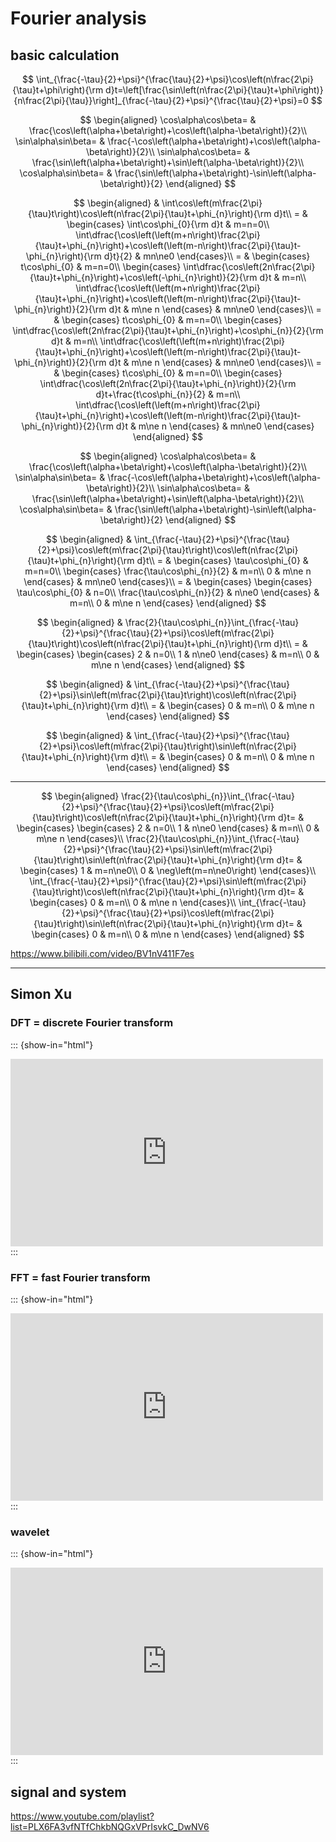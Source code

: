 # Fourier analysis

## basic calculation

$$
\int_{\frac{-\tau}{2}+\psi}^{\frac{\tau}{2}+\psi}\cos\left(n\frac{2\pi}{\tau}t+\phi\right){\rm d}t=\left[\frac{\sin\left(n\frac{2\pi}{\tau}t+\phi\right)}{n\frac{2\pi}{\tau}}\right]_{\frac{-\tau}{2}+\psi}^{\frac{\tau}{2}+\psi}=0
$$

$$
\begin{aligned}
\cos\alpha\cos\beta= & \frac{\cos\left(\alpha+\beta\right)+\cos\left(\alpha-\beta\right)}{2}\\
\sin\alpha\sin\beta= & \frac{-\cos\left(\alpha+\beta\right)+\cos\left(\alpha-\beta\right)}{2}\\
\sin\alpha\cos\beta= & \frac{\sin\left(\alpha+\beta\right)+\sin\left(\alpha-\beta\right)}{2}\\
\cos\alpha\sin\beta= & \frac{\sin\left(\alpha+\beta\right)-\sin\left(\alpha-\beta\right)}{2}
\end{aligned}
$$

$$
\begin{aligned}
 & \int\cos\left(m\frac{2\pi}{\tau}t\right)\cos\left(n\frac{2\pi}{\tau}t+\phi_{n}\right){\rm d}t\\
= & \begin{cases}
\int\cos\phi_{0}{\rm d}t & m=n=0\\
\int\dfrac{\cos\left(\left(m+n\right)\frac{2\pi}{\tau}t+\phi_{n}\right)+\cos\left(\left(m-n\right)\frac{2\pi}{\tau}t-\phi_{n}\right){\rm d}t}{2} & mn\ne0
\end{cases}\\
= & \begin{cases}
t\cos\phi_{0} & m=n=0\\
\begin{cases}
\int\dfrac{\cos\left(2n\frac{2\pi}{\tau}t+\phi_{n}\right)+\cos\left(-\phi_{n}\right)}{2}{\rm d}t & m=n\\
\int\dfrac{\cos\left(\left(m+n\right)\frac{2\pi}{\tau}t+\phi_{n}\right)+\cos\left(\left(m-n\right)\frac{2\pi}{\tau}t-\phi_{n}\right)}{2}{\rm d}t & m\ne n
\end{cases} & mn\ne0
\end{cases}\\
= & \begin{cases}
t\cos\phi_{0} & m=n=0\\
\begin{cases}
\int\dfrac{\cos\left(2n\frac{2\pi}{\tau}t+\phi_{n}\right)+\cos\phi_{n}}{2}{\rm d}t & m=n\\
\int\dfrac{\cos\left(\left(m+n\right)\frac{2\pi}{\tau}t+\phi_{n}\right)+\cos\left(\left(m-n\right)\frac{2\pi}{\tau}t-\phi_{n}\right)}{2}{\rm d}t & m\ne n
\end{cases} & mn\ne0
\end{cases}\\
= & \begin{cases}
t\cos\phi_{0} & m=n=0\\
\begin{cases}
\int\dfrac{\cos\left(2n\frac{2\pi}{\tau}t+\phi_{n}\right)}{2}{\rm d}t+\frac{t\cos\phi_{n}}{2} & m=n\\
\int\dfrac{\cos\left(\left(m+n\right)\frac{2\pi}{\tau}t+\phi_{n}\right)+\cos\left(\left(m-n\right)\frac{2\pi}{\tau}t-\phi_{n}\right)}{2}{\rm d}t & m\ne n
\end{cases} & mn\ne0
\end{cases}
\end{aligned}
$$

$$
\begin{aligned}
\cos\alpha\cos\beta= & \frac{\cos\left(\alpha+\beta\right)+\cos\left(\alpha-\beta\right)}{2}\\
\sin\alpha\sin\beta= & \frac{-\cos\left(\alpha+\beta\right)+\cos\left(\alpha-\beta\right)}{2}\\
\sin\alpha\cos\beta= & \frac{\sin\left(\alpha+\beta\right)+\sin\left(\alpha-\beta\right)}{2}\\
\cos\alpha\sin\beta= & \frac{\sin\left(\alpha+\beta\right)-\sin\left(\alpha-\beta\right)}{2}
\end{aligned}
$$

$$
\begin{aligned}
 & \int_{\frac{-\tau}{2}+\psi}^{\frac{\tau}{2}+\psi}\cos\left(m\frac{2\pi}{\tau}t\right)\cos\left(n\frac{2\pi}{\tau}t+\phi_{n}\right){\rm d}t\\
= & \begin{cases}
\tau\cos\phi_{0} & m=n=0\\
\begin{cases}
\frac{\tau\cos\phi_{n}}{2} & m=n\\
0 & m\ne n
\end{cases} & mn\ne0
\end{cases}\\
= & \begin{cases}
\begin{cases}
\tau\cos\phi_{0} & n=0\\
\frac{\tau\cos\phi_{n}}{2} & n\ne0
\end{cases} & m=n\\
0 & m\ne n
\end{cases}
\end{aligned}
$$

$$
\begin{aligned}
 & \frac{2}{\tau\cos\phi_{n}}\int_{\frac{-\tau}{2}+\psi}^{\frac{\tau}{2}+\psi}\cos\left(m\frac{2\pi}{\tau}t\right)\cos\left(n\frac{2\pi}{\tau}t+\phi_{n}\right){\rm d}t\\
= & \begin{cases}
\begin{cases}
2 & n=0\\
1 & n\ne0
\end{cases} & m=n\\
0 & m\ne n
\end{cases}
\end{aligned}
$$

$$
\begin{aligned}
 & \int_{\frac{-\tau}{2}+\psi}^{\frac{\tau}{2}+\psi}\sin\left(m\frac{2\pi}{\tau}t\right)\cos\left(n\frac{2\pi}{\tau}t+\phi_{n}\right){\rm d}t\\
= & \begin{cases}
0 & m=n\\
0 & m\ne n
\end{cases}
\end{aligned}
$$

$$
\begin{aligned}
 & \int_{\frac{-\tau}{2}+\psi}^{\frac{\tau}{2}+\psi}\cos\left(m\frac{2\pi}{\tau}t\right)\sin\left(n\frac{2\pi}{\tau}t+\phi_{n}\right){\rm d}t\\
= & \begin{cases}
0 & m=n\\
0 & m\ne n
\end{cases}
\end{aligned}
$$

***

$$
\begin{aligned}
\frac{2}{\tau\cos\phi_{n}}\int_{\frac{-\tau}{2}+\psi}^{\frac{\tau}{2}+\psi}\cos\left(m\frac{2\pi}{\tau}t\right)\cos\left(n\frac{2\pi}{\tau}t+\phi_{n}\right){\rm d}t= & \begin{cases}
\begin{cases}
2 & n=0\\
1 & n\ne0
\end{cases} & m=n\\
0 & m\ne n
\end{cases}\\
\frac{2}{\tau\cos\phi_{n}}\int_{\frac{-\tau}{2}+\psi}^{\frac{\tau}{2}+\psi}\sin\left(m\frac{2\pi}{\tau}t\right)\sin\left(n\frac{2\pi}{\tau}t+\phi_{n}\right){\rm d}t= & \begin{cases}
1 & m=n\ne0\\
0 & \neg\left(m=n\ne0\right)
\end{cases}\\
\int_{\frac{-\tau}{2}+\psi}^{\frac{\tau}{2}+\psi}\sin\left(m\frac{2\pi}{\tau}t\right)\cos\left(n\frac{2\pi}{\tau}t+\phi_{n}\right){\rm d}t= & \begin{cases}
0 & m=n\\
0 & m\ne n
\end{cases}\\
\int_{\frac{-\tau}{2}+\psi}^{\frac{\tau}{2}+\psi}\cos\left(m\frac{2\pi}{\tau}t\right)\sin\left(n\frac{2\pi}{\tau}t+\phi_{n}\right){\rm d}t= & \begin{cases}
0 & m=n\\
0 & m\ne n
\end{cases}
\end{aligned}
$$

https://www.bilibili.com/video/BV1nV411F7es

***

## Simon Xu

### DFT = discrete Fourier transform

::: {show-in="html"}
<iframe width=500 height=300 frameborder="0" allowfullscreen src="https://www.youtube.com/embed/mkGsMWi_j4Q"></iframe>
:::

### FFT = fast Fourier transform

::: {show-in="html"}
<iframe width=500 height=300 frameborder="0" allowfullscreen src="https://www.youtube.com/embed/htCj9exbGo0"></iframe>
:::

### wavelet

::: {show-in="html"}
<iframe width=500 height=300 frameborder="0" allowfullscreen src="https://www.youtube.com/embed/ZnmvUCtUAEE"></iframe>
:::

## signal and system

https://www.youtube.com/playlist?list=PLX6FA3vfNTfChkbNQGxVPrIsvkC_DwNV6
